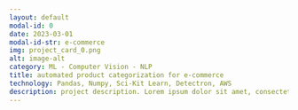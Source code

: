 ```yaml
---
layout: default
modal-id: 0
date: 2023-03-01
modal-id-str: e-commerce
img: project_card_0.png
alt: image-alt
category: ML - Computer Vision - NLP
title: automated product categorization for e-commerce
technology: Pandas, Numpy, Sci-Kit Learn, Detectron, AWS
description: project description. Lorem ipsum dolor sit amet, consectetur adipiscing elit. Donec faucibus imperdiet dolor, ac porta nisi venenatis vel. In elementum elit vitae ligula mollis, at mattis est rhoncus. Ut sodales neque ac mauris placerat, ut interdum risus malesuada. Curabitur ultricies tempus sapien. Ut sed bibendum erat. In eu cursus nisi. Nunc molestie ullamcorper sapien, eget gravida ipsum 
---
```

